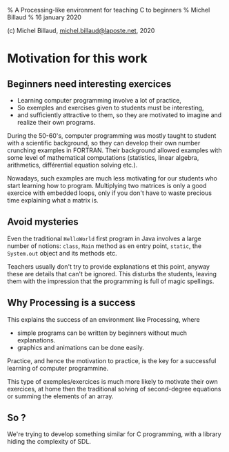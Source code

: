 % A Processing-like environment for teaching C to beginners
% Michel Billaud 
% 16 january 2020

(c) Michel Billaud, <michel.billaud@laposte.net>, 2020

# Motivation for this work

## Beginners need interesting exercices

- Learning computer programming involve a lot of practice,
- So exemples and exercises given to students must
be interesting,
- and sufficiently attractive to them, so they are motivated
to imagine and realize their own programs.

During the 50-60's, computer programming was mostly taught to student
with a scientific background, so they can develop their own number
crunching examples in FORTRAN.  Their background allowed examples with
some level of
mathematical computations (statistics, linear algebra, arithmetics,
différential equation solving etc.).

Nowadays, such examples are much less motivating for our students who
start learning how to program.  Multiplying two matrices is only a
good exercice with embedded loops, only if you don't have to
waste precious time explaining what a matrix is.


## Avoid mysteries

Even the traditional `HelloWorld` first program in Java involves a
large number of notions: `class`, `Main` method as en entry point,
`static`, the `System.out` object and its methods etc.

Teachers usually don't try to provide explanations et this point,
anyway these are details that can't be ignored.  This disturbs the
students, leaving them with the impression that the programming is
full of magic spellings.

## Why Processing is a success

This explains the success of an environment like  Processing, 
where  

- simple  programs can be written
by beginners without much explanations.
- graphics and animations can be done easily.

Practice, and hence the motivation to practice, is the key for a successful
learning of computer programmine.

This type of exemples/exercices is much more likely to motivate their
own exercices, at home then the traditional solving of second-degree
equations or summing the elements of an array.

## So ?

We're trying to develop something similar for C programming,
with a library hiding the complexity of SDL.
